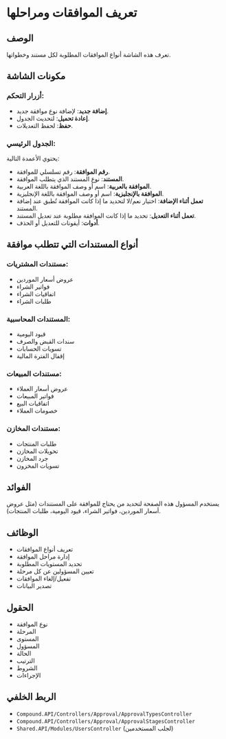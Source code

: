 # تعريف الموافقات ومراحلها

## الوصف
تعرف هذه الشاشة أنواع الموافقات المطلوبة لكل مستند وخطواتها.

## مكونات الشاشة

### أزرار التحكم:
- **إضافة جديد**: لإضافة نوع موافقة جديد.
- **إعادة تحميل**: لتحديث الجدول.
- **حفظ**: لحفظ التعديلات.

### الجدول الرئيسي:
يحتوي الأعمدة التالية:

- **رقم الموافقة**: رقم تسلسلي للموافقة.
- **المستند**: نوع المستند الذي يتطلب الموافقة.
- **الموافقة بالعربية**: اسم أو وصف الموافقة باللغة العربية.
- **الموافقة بالإنجليزية**: اسم أو وصف الموافقة باللغة الإنجليزية.
- **تعمل أثناء الإضافة**: اختيار نعم/لا لتحديد ما إذا كانت الموافقة تُطبق عند إضافة المستند.
- **تعمل أثناء التعديل**: تحديد ما إذا كانت الموافقة مطلوبة عند تعديل المستند.
- **أدوات**: أيقونات للتعديل أو الحذف.

## أنواع المستندات التي تتطلب موافقة

### مستندات المشتريات:
- عروض أسعار الموردين
- فواتير الشراء
- اتفاقيات الشراء
- طلبات الشراء

### المستندات المحاسبية:
- قيود اليومية
- سندات القبض والصرف
- تسويات الحسابات
- إقفال الفترة المالية

### مستندات المبيعات:
- عروض أسعار العملاء
- فواتير المبيعات
- اتفاقيات البيع
- خصومات العملاء

### مستندات المخازن:
- طلبات المنتجات
- تحويلات المخازن
- جرد المخازن
- تسويات المخزون

## الفوائد

يستخدم المسؤول هذه الصفحة لتحديد من يحتاج للموافقة على المستندات (مثل عروض أسعار الموردين، فواتير الشراء، قيود اليومية، طلبات المنتجات).

## الوظائف
- تعريف أنواع الموافقات
- إدارة مراحل الموافقة
- تحديد المستويات المطلوبة
- تعيين المسؤولين عن كل مرحلة
- تفعيل/إلغاء الموافقات
- تصدير البيانات

## الحقول
- نوع الموافقة
- المرحلة
- المستوى
- المسؤول
- الحالة
- الترتيب
- الشروط
- الإجراءات

## الربط الخلفي
- `Compound.API/Controllers/Approval/ApprovalTypesController`
- `Compound.API/Controllers/Approval/ApprovalStagesController`
- `Shared.API/Modules/UsersController` (لجلب المستخدمين)
